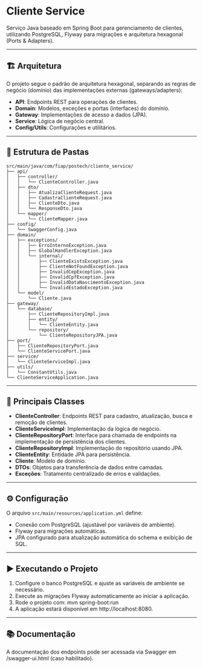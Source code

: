 # Cliente Service

Serviço Java baseado em Spring Boot para gerenciamento de clientes, utilizando PostgreSQL, Flyway para migrações e arquitetura hexagonal (Ports & Adapters).

---

## 🏗️ Arquitetura

O projeto segue o padrão de arquitetura hexagonal, separando as regras de negócio (domínio) das implementações externas (gateways/adapters):

- **API**: Endpoints REST para operações de clientes.
- **Domain**: Modelos, exceções e portas (interfaces) do domínio.
- **Gateway**: Implementações de acesso a dados (JPA).
- **Service**: Lógica de negócio central.
- **Config/Utils**: Configurações e utilitários.

---

## 📁 Estrutura de Pastas

```
src/main/java/com/fiap/postech/cliente_service/
├── api/
│   ├── controller/
│   │   └── ClienteController.java
│   ├── dto/
│   │   ├── AtualizaClienteRequest.java
│   │   ├── CadastraClienteRequest.java
│   │   ├── ClienteDto.java
│   │   └── ResponseDto.java
│   └── mapper/
│       └── ClienteMapper.java
├── config/
│   └── SwaggerConfig.java
├── domain/
│   ├── exceptions/
│   │   ├── ErroInternoException.java
│   │   ├── GlobalHandlerException.java
│   │   └── internal/
│   │       ├── ClienteExistsException.java
│   │       ├── ClienteNotFoundException.java
│   │       ├── InvalidCepException.java
│   │       ├── InvalidCpfException.java
│   │       ├── InvalidDataNascimentoException.java
│   │       └── InvalidEstadoException.java
│   └── model/
│       └── Cliente.java
├── gateway/
│   └── database/
│       ├── ClienteRepositoryImpl.java
│       ├── entity/
│       │   └── ClienteEntity.java
│       └── repository/
│           └── ClienteRepositoryJPA.java
├── port/
│   ├── ClienteRepositoryPort.java
│   └── ClienteServicePort.java
├── service/
│   └── ClienteServiceImpl.java
├── utils/
│   └── ConstantUtils.java
└── ClienteServiceApplication.java
```
---

## 🧩 Principais Classes

- **ClienteController**: Endpoints REST para cadastro, atualização, busca e remoção de clientes.
- **ClienteServiceImpl**: Implementação da lógica de negócio.
- **ClienteRepositoryPort**: Interface para chamada de endpoints na implementação de persistência dos clientes.
- **ClienteRepositoryImpl**: Implementação do repositório usando JPA.
- **ClienteEntity**: Entidade JPA para persistência.
- **Cliente**: Modelo de domínio.
- **DTOs**: Objetos para transferência de dados entre camadas.
- **Exceções**: Tratamento centralizado de erros e validações.

---

## ⚙️ Configuração

O arquivo `src/main/resources/application.yml` define:

- Conexão com PostgreSQL (ajustável por variáveis de ambiente).
- Flyway para migrações automáticas.
- JPA configurado para atualização automática do schema e exibição de SQL.

---

## ▶️ Executando o Projeto

1. Configure o banco PostgreSQL e ajuste as variáveis de ambiente se necessário.
2. Execute as migrações Flyway automaticamente ao iniciar a aplicação.
3. Rode o projeto com: mvn spring-boot:run
4. A aplicação estará disponível em http://localhost:8080.

---

## 📚 Documentação
A documentação dos endpoints pode ser acessada via Swagger em /swagger-ui.html (caso habilitado).
